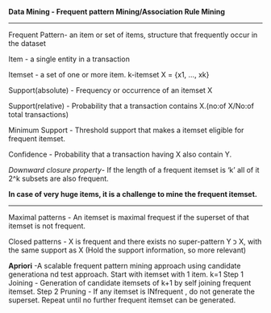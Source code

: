 <b>Data Mining - Frequent pattern Mining/Association Rule Mining</b>
______________________________________________________________

Frequent Pattern- an item or set of items, structure that frequently occur in the dataset

Item - a single entity in a transaction

Itemset - a set of one or more item. k-itemset X = {x1, …, xk}

Support(absolute) - Frequency or occurrence of an itemset X 

Support(relative) - Probability that a transaction contains X.(no:of X/No:of total transactions)

Minimum Support - Threshold support that makes a itemset eligible for frequent itemset.


Confidence - Probability that a transaction having X also contain Y.

<i>Downward closure property</i>- If the length of a frequent itemset is ‘k’ all of it 2^k subsets are also frequent.

<b>In case of very huge items, it is a challenge to mine the frequent itemset.</b> 
______________________________________________________________

Maximal patterns - An itemset is maximal frequest if the superset of that itemset is not frequent.

Closed patterns -  X is frequent and there exists no super-pattern Y כ X, with the same support as X (Hold the support information, so more relevant)

<b>Apriori</b> -A scalable frequent pattern mining approach using candidate generationa nd test approach. 
Start with itemset with 1 item. k=1
Step 1 Joining  - Generation of candidate itemsets of k+1 by self joining frequent itemset.
Step 2 Pruning  - If any itemset is INfrequent , do not generate the superset. 
Repeat until no further frequent itemset can be generated. 


